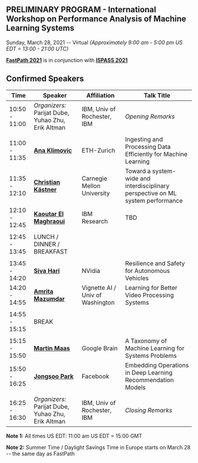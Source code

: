 ## PRELIMINARY PROGRAM - International Workshop on Performance Analysis of Machine Learning Systems
Sunday, March 28, 2021 -- Virtual *(Approximately 9:00 am - 5:00 pm US EDT = 13:00 - 21:00 UTC)*

**[FastPath 2021](https://tinyurl.com/fastpath2021)** is in conjunction with **[ISPASS 2021](https://www.ispass.org/ispass2021)**

## Confirmed Speakers 

| Time          | Speaker                                                                   | Affiliation                         | Talk Title            |
| ----          | ----                                                                      | ----                                | ----                  |
| 10:50 - 11:00 | *Organizers:* Parijat Dube, Yuhao Zhu, Erik Altman                        | IBM, Univ of Rochester, IBM         | *Opening Remarks*     |
|               |                                                                           |                                     |                       |
| 11:00 - 11:35 | **[Ana Klimovic](https://tinyurl.com/fastpath2021/Klimovic)**             | ETH-Zurich                          | Ingesting and Processing Data Efficiently for Machine Learning |
| 11:35 - 12:10 | **[Christian Kästner](https://tinyurl.com/fastpath2021/Kaestner)**        | Carnegie Mellon University          | Toward a system-wide and interdisciplinary perspective on ML system performance |
| 12:10 - 12:45 | **[Kaoutar El Maghraoui](https://tinyurl.com/fastpath2021/El_Maghraoui)** | IBM Research                        | TBD                   |
|               |                                                                           |                                     |                       |
| 12:45 - 13:45 | LUNCH / DINNER / BREAKFAST                                                |                                     |                       |
|               |                                                                           |                                     |                       |
| 13:45 - 14:20 | **[Siva Hari](https://tinyurl.com/fastpath2021/Hari)**                    | NVidia                              | Resilience and Safety for Autonomous Vehicles                  |
| 14:20 - 14:55 | **[Amrita Mazumdar](https://tinyurl.com/fastpath2021/Mazumdar)**          | Vignette AI / Univ of Washington    | Learning for Better Video Processing Systems                   |
|               |                                                                           |                                     |                       |
| 14:55 - 15:15 | BREAK                                                                     |                                     |                       |
|               |                                                                           |                                     |                       |
| 15:15 - 15:50 | **[Martin Maas](https://tinyurl.com/fastpath2021/Maas)**                  | Google Brain                        | A Taxonomy of Machine Learning for Systems Problems            |
| 15:50 - 16:25 | **[Jongsoo Park](https://tinyurl.com/fastpath2021/Park)**                 | Facebook                            | Embedding Operations in Deep Learning Recommendation Models    |
|               |                                                                           |                                     |                       |
| 16:25 - 16:30 | *Organizers:* Parijat Dube, Yuhao Zhu, Erik Altman                        | IBM, Univ of Rochester, IBM         | *Closing Remarks*     |

**Note 1:**  All times US EDT:  11:00 am US EDT = 15:00 GMT

**Note 2:** Summer Time / Daylight Savings Time in Europe starts on March 28 -- the same day as FastPath
